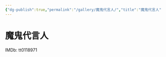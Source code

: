 ```yaml
---
{"dg-publish":true,"permalink":"/gallery/魔鬼代言人/","title":"魔鬼代言人","created":"2025-05-31T16:08:43.453+08:00"}
---
```



# 魔鬼代言人

IMDb: tt0118971
